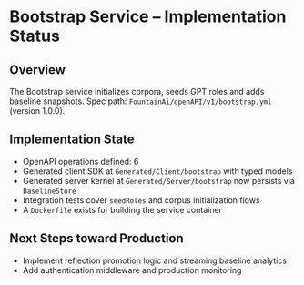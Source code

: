 # Bootstrap Service – Implementation Status

## Overview
The Bootstrap service initializes corpora, seeds GPT roles and adds baseline snapshots.
Spec path: `FountainAi/openAPI/v1/bootstrap.yml` (version 1.0.0).

## Implementation State
- OpenAPI operations defined: 6
- Generated client SDK at `Generated/Client/bootstrap` with typed models
- Generated server kernel at `Generated/Server/bootstrap` now persists via `BaselineStore`
- Integration tests cover `seedRoles` and corpus initialization flows
- A `Dockerfile` exists for building the service container

## Next Steps toward Production
- Implement reflection promotion logic and streaming baseline analytics
- Add authentication middleware and production monitoring

